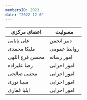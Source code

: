 ```yaml
---
membersID: 2023
date: "2022-12-6"
---
```

| اعضای مرکزی | مسولیت |
| ------ | ----------- |
| علی بابایی		| دبیر انجمن	|
| ملیکا محمدی		| روابط عمومی	|
| محسن فرج اللهی	| امور رسانه	|
| رضا علیزاده		| امور اجرایی	|
| مجتبی صالحی		| امور اجرایی	|
| مبینا نوری    	| امور اجرایی	|
| ایلیا غفاری    	| امور اجرایی	|